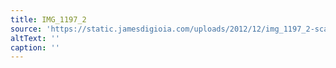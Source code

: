 ```yaml
---
title: IMG_1197_2
source: 'https://static.jamesdigioia.com/uploads/2012/12/img_1197_2-scaled.jpg'
altText: ''
caption: ''
---
```


